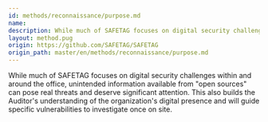 ```yaml
---
id: methods/reconnaissance/purpose.md
name: 
description: While much of SAFETAG focuses on digital security challenges within and around the office,  unintended information available from open sources can pose real threats and deserve significant attention.  This also builds the Auditor's...
layout: method.pug
origin: https://github.com/SAFETAG/SAFETAG
origin_path: master/en/methods/reconnaissance/purpose.md
---
```


While much of SAFETAG focuses on digital security challenges within and around the office,  unintended information available from "open sources" can pose real threats and deserve significant attention.  This also builds the Auditor's understanding of the organization's digital presence  and will guide specific vulnerabilities to investigate once on site.


